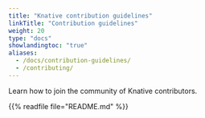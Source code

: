 ```yaml
---
title: "Knative contribution guidelines"
linkTitle: "Contribution guidelines"
weight: 20
type: "docs"
showlandingtoc: "true"
aliases:
  - /docs/contribution-guidelines/
  - /contributing/
---
```


Learn how to join the community of Knative contributors.

{{% readfile file="README.md" %}}
